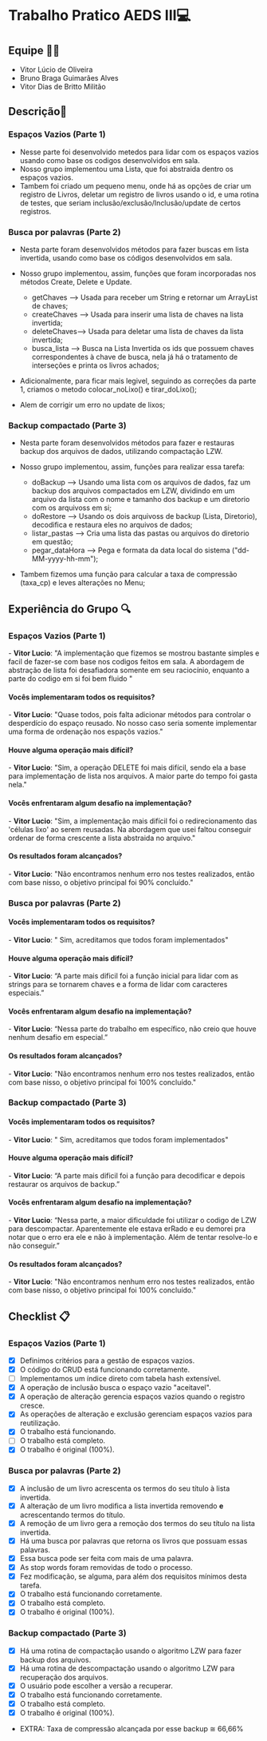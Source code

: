 #  Trabalho Pratico AEDS III💻

##  Equipe 💂‍♂️

- Vitor Lúcio de Oliveira
- Bruno Braga Guimarães Alves
- Vitor Dias de Britto Militão


## Descrição📝 
### Espaços Vazios (Parte 1)
- Nesse parte foi desenvolvido metedos para lidar com os espaços vazios usando como base os codigos desenvolvidos em sala.
- Nosso grupo implementou uma Lista, que foi abstraida dentro os espaços vazios.
- Tambem foi criado um pequeno menu, onde há as opções de criar um registro de Livros, deletar um registro de livros usando o id, e uma rotina de testes, que seriam inclusão/exclusão/Inclusão/update de certos registros.

### Busca por palavras (Parte 2)
- Nesta parte foram desenvolvidos métodos para fazer buscas em lista invertida, usando como base os códigos desenvolvidos em sala.
- Nosso grupo implementou, assim, funções que foram incorporadas nos métodos Create, Delete e Update.

  - getChaves --> Usada para receber um String e retornar um ArrayList de chaves;
  - createChaves --> Usada para inserir uma lista de chaves na lista invertida;
  - deleteChaves--> Usada para deletar uma lista de chaves da lista invertida;
  - busca_lista --> Busca na Lista Invertida os ids que possuem chaves correspondentes à chave de busca, nela já há o tratamento de interseções e printa os livros achados;

- Adicionalmente, para ficar mais legivel, seguindo as correções da parte 1, criamos o metodo colocar_noLixo() e tirar_doLixo();
- Alem de corrigir um erro no update de lixos;

### Backup compactado (Parte 3)
- Nesta parte foram desenvolvidos métodos para fazer e restauras backup dos arquivos de dados, utilizando compactação LZW.
- Nosso grupo implementou, assim, funções para realizar essa tarefa:
  - doBackup --> Usando uma lista com os arquivos de dados, faz um backup dos arquivos compactados em LZW, dividindo em um arquivo da lista com o nome e tamanho dos backup e um diretorio com os arquivoss em si;
  -  doRestore --> Usando os dois arquivoss de backup (Lista, Diretorio), decodifica e restaura eles no arquivos de dados;
  - listar_pastas --> Cria uma lista das pastas ou arquivos do diretorio em questão;
  - pegar_dataHora --> Pega e formata da data local do sistema ("dd-MM-yyyy-hh-mm");
  

- Tambem fizemos uma função para calcular a taxa de compressão (taxa_cp) e leves alterações no Menu;


##  Experiência do Grupo 🔍

### Espaços Vazios (Parte 1)

\- **Vitor Lucio**: "A implementação que fizemos se mostrou bastante simples e facil de fazer-se com base nos codigos feitos em sala. A abordagem de abstração de lista foi desafiadora somente em seu raciocínio, enquanto a parte do codigo em si foi bem fluido "

####  Vocês implementaram todos os requisitos?

\- **Vitor Lucio**: "Quase todos, pois falta adicionar métodos para controlar o desperdício do espaço reusado. No nosso caso seria somente implementar uma forma de ordenação nos espaçõs vazios."

####  Houve alguma operação mais difícil?

\- **Vitor Lucio**: "Sim, a operação DELETE foi mais difícil, sendo ela a base para implementação de lista nos arquivos. A maior parte do tempo foi gasta nela."
  
####  Vocês enfrentaram algum desafio na implementação?
\- **Vitor Lucio**: "Sim, a implementação mais difícil foi o redirecionamento das 'células lixo' ao serem reusadas. Na abordagem que usei faltou conseguir ordenar de forma crescente a lista abstraida no arquivo."

#### Os resultados foram alcançados?
\- **Vitor Lucio**: "Não encontramos nenhum erro nos testes realizados, então com base nisso, o objetivo principal foi 90% concluído."

### Busca por palavras (Parte 2)

####  Vocês implementaram todos os requisitos?
\- **Vitor Lucio**: " Sim, acreditamos que todos foram implementados"

####  Houve alguma operação mais difícil?
\- **Vitor Lucio**: “A parte mais dificil foi a função inicial para lidar com as strings para se tornarem chaves e a forma de lidar com caracteres especiais.”

####  Vocês enfrentaram algum desafio na implementação?
\- **Vitor Lucio**: “Nessa parte do trabalho em específico, não creio que houve nenhum desafio em especial.”

#### Os resultados foram alcançados?
\- **Vitor Lucio**: "Não encontramos nenhum erro nos testes realizados, então com base nisso, o objetivo principal foi 100% concluído."


### Backup compactado (Parte 3)

####  Vocês implementaram todos os requisitos?
\- **Vitor Lucio**: " Sim, acreditamos que todos foram implementados"

####  Houve alguma operação mais difícil?
\- **Vitor Lucio**: “A parte mais dificil foi a função para decodificar e depois restaurar os arquivos de backup.”

####  Vocês enfrentaram algum desafio na implementação?
\- **Vitor Lucio**: “Nessa parte, a maior dificuldade foi utilizar o codigo de LZW para descompactar. Aparentemente ele estava erRado e eu demorei pra notar que o erro era ele e não à implementação. Além de tentar resolve-lo e não conseguir.”

#### Os resultados foram alcançados?
\- **Vitor Lucio**: "Não encontramos nenhum erro nos testes realizados, então com base nisso, o objetivo principal foi 100% concluído."

##  Checklist 📋

### Espaços Vazios (Parte 1)
- [X] Definimos critérios para a gestão de espaços vazios.
- [X] O código do CRUD está funcionando corretamente.
- [ ] Implementamos um índice direto com tabela hash extensível.
- [X] A operação de inclusão busca o espaço vazio "aceitavel".
- [X] A operação de alteração gerencia espaços vazios quando o registro cresce.
- [X] As operações de alteração e exclusão gerenciam espaços vazios para reutilização.
- [X] O trabalho está funcionando.
- [ ] O trabalho está completo.
- [X] O trabalho é original (100%).

### Busca por palavras (Parte 2)

- [X] A inclusão de um livro acrescenta os termos do seu título à lista invertida.
- [X] A alteração de um livro modifica a lista invertida removendo **e** acrescentando termos do título.
- [x] A remoção de um livro gera a remoção dos termos do seu título na lista invertida.
- [X] Há uma busca por palavras que retorna os livros que possuam essas palavras.
- [X] Essa busca pode ser feita com mais de uma palavra.
- [X] As stop words foram removidas de todo o processo.
- [x] Fez modificação, se alguma, para além dos requisitos mínimos desta tarefa.
- [x] O trabalho está funcionando corretamente.
- [x] O trabalho está completo.
- [X] O trabalho é original (100%).

### Backup compactado (Parte 3)

- [X] Há uma rotina de compactação usando o algoritmo LZW para fazer backup dos arquivos.
- [X] Há uma rotina de descompactação usando o algoritmo LZW para recuperação dos arquivos.
- [X] O usuário pode escolher a versão a recuperar.
- [x] O trabalho está funcionando corretamente.
- [x] O trabalho está completo.
- [X] O trabalho é original (100%).

- EXTRA: Taxa de compressão alcançada por esse backup ≅ 66,66% 
  
